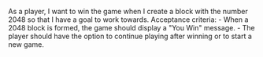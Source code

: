 As a player, I want to win the game when I create a block with the number 2048 so that I have a goal
to work towards.
    Acceptance criteria:
    - When a 2048 block is formed, the game should display a "You Win" message.
    - The player should have the option to continue playing after winning or to start a new game.

